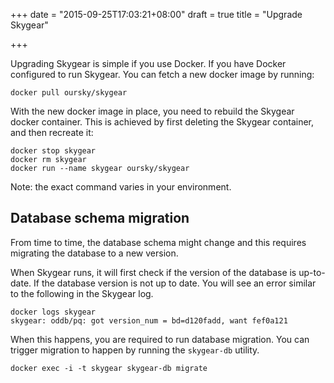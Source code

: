 +++
date = "2015-09-25T17:03:21+08:00"
draft = true
title = "Upgrade Skygear"

+++

Upgrading Skygear is simple if you use Docker. If you have Docker configured
to run Skygear. You can fetch a new docker image by running:

```
docker pull oursky/skygear
```

With the new docker image in place, you need to rebuild the Skygear docker
container. This is achieved by first deleting the Skygear container, and then
recreate it:

```
docker stop skygear
docker rm skygear
docker run --name skygear oursky/skygear
```

Note: the exact command varies in your environment.

## Database schema migration

From time to time, the database schema might change and this requires
migrating the database to a new version.

When Skygear runs, it will first check if the version of the database is
up-to-date. If the database version is not up to date. You will see
an error similar to the following in the Skygear log.

```
docker logs skygear
skygear: oddb/pq: got version_num = bd=d120fadd, want fef0a121
```

When this happens, you are required to run database migration. You can
trigger migration to happen by running the `skygear-db` utility.

```
docker exec -i -t skygear skygear-db migrate
```





